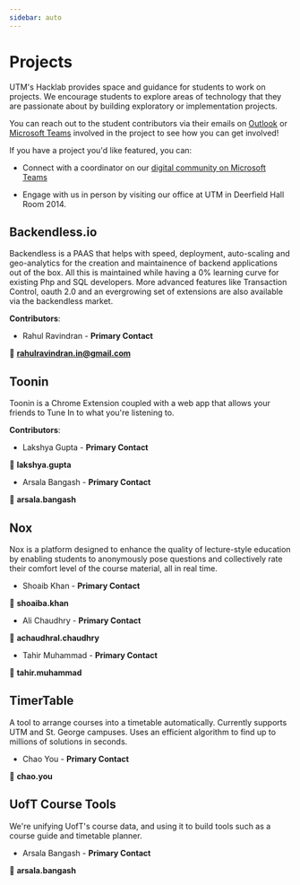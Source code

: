```yaml
---
sidebar: auto
---
```


# Projects

UTM's Hacklab provides space and guidance for students to work on projects. We encourage students to explore areas of technology that they are passionate about by building exploratory or implementation projects.

You can reach out to the student contributors via their emails on [Outlook](https://outlook.office365.com) or [Microsoft Teams](https://teams.microsoft.com) involved in the project to see how you can get involved!

If you have a project you'd like featured, you can:

- Connect with a coordinator on our [digital community on Microsoft Teams](https://teams.microsoft.com)

- Engage with us in person by visiting our office at UTM in Deerfield Hall Room 2014.

## Backendless.io

Backendless is a PAAS that helps with speed, deployment, auto-scaling and geo-analytics for the creation and maintainence of backend applications out of the box. All this is maintained while having a 0% learning curve for existing Php and SQL developers. More advanced features like Transaction Control, oauth 2.0 and an evergrowing set of extensions are also available via the backendless market.

<ProjectDemoButton link="http://www.backendless.io" />

**Contributors**:

- Rahul Ravindran - **Primary Contact** 

:email: **rahulravindran.in@gmail.com**

## Toonin

Toonin is a Chrome Extension coupled with a web app that allows your friends to Tune In to what you're listening to.

<GithubRepoButton link="https://github.com/grey-software/toonin" class="mr16"/>

<ProjectDemoButton link="https://www.toonin.ml" />

**Contributors**:

- Lakshya Gupta - **Primary Contact**

:email: **lakshya.gupta**

- Arsala Bangash - **Primary Contact**

:email: **arsala.bangash**

## Nox

Nox is a platform designed to enhance the quality of lecture-style education by enabling students to anonymously pose questions and collectively rate their comfort level of the course material, all in real time.

<GithubRepoButton link="https://github.com/ShoaibAhmadKhan/Nox" class="mr16"/>

<ProjectDemoButton link="https://csc398dev.utm.utoronto.ca" />

- Shoaib Khan - **Primary Contact**

:email: **shoaiba.khan**

- Ali Chaudhry - **Primary Contact**

:email: **achaudhral.chaudhry**

- Tahir Muhammad - **Primary Contact**

:email: **tahir.muhammad**

## TimerTable

A tool to arrange courses into a timetable automatically. Currently supports UTM and St. George campuses. Uses an efficient algorithm to find up to millions of solutions in seconds.

<GithubRepoButton link="https://github.com/ProjectEGU/TimerTable" class="mr16"/>

<ProjectDemoButton link="https://projectegu.github.io/TimerTable/"/>

- Chao You - **Primary Contact**

:email: **chao.you**

## UofT Course Tools

We're unifying UofT's course data, and using it to build tools such as a course guide and timetable planner.

<GithubRepoButton link="https://github.com/UTM-Hacklab/UofTCourseTools" class="mr16"/>

<ProjectDemoButton link="http://www.api.uoftcoursetools.tech/" class="mr16"/>

<ProjectDocsButton link="https://uoftcoursetools.tech/" />

- Arsala Bangash - **Primary Contact**

:email: **arsala.bangash**
